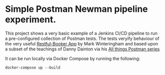 # Simple Postman Newman pipeline experiment.

This project shows a very basic example of a Jenkins CI/CD pipeline to run a pre-configured collection of Postman tests.
The tests veryify behaviour of the very useful [Restful-Booker App](https://restful-booker.herokuapp.com/) by Mark Winteringham and based upon a subset of the teachings
of Danny Dainton via his [All things Postman series](https://github.com/DannyDainton/All-Things-Postman)

It can be run locally via Docker Compose by running the following:

` docker-compose up --build `

